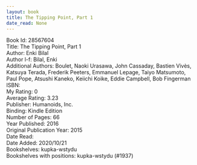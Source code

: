 ```yaml
---
layout: book
title: The Tipping Point, Part 1
date_read: None
---
```


Book Id: 28567604<br />
Title: The Tipping Point, Part 1<br />
Author: Enki Bilal<br />
Author l-f: Bilal, Enki<br />
Additional Authors: Boulet, Naoki Urasawa, John Cassaday, Bastien Vivès, Katsuya Terada, Frederik Peeters, Emmanuel Lepage, Taiyo Matsumoto, Paul Pope, Atsushi Kaneko, Keiichi Koike, Eddie Campbell, Bob Fingerman<br />
ISBN: <br />
My Rating: 0<br />
Average Rating: 3.23<br />
Publisher: Humanoids, Inc.<br />
Binding: Kindle Edition<br />
Number of Pages: 66<br />
Year Published: 2016<br />
Original Publication Year: 2015<br />
Date Read: <br />
Date Added: 2020/10/21<br />
Bookshelves: kupka-wstydu<br />
Bookshelves with positions: kupka-wstydu (#1937)<br />

